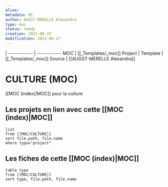 ```yaml
---
alias:
metadata: 01
author: AUGST-MERELLE Alexandra
type: moc
status: ready
creation: 2021-06-27
modification: 2021-06-27
---
```

 | 
------------ | ------------
MOC | [[_Templates/_moc]]
Project |
Template | [[_Templates/_moc]]
Source | [[AUGST-MERELLE Alexandra]]
# CULTURE (MOC)
[[MOC (index)|MOC]] pour la culture
## Les projets en lien avec cette [[MOC (index)|MOC]]
```dataview
list
from [[MOC/CULTURE]]
sort file.path, file.name
where type="project"
```
## Les fiches de cette [[MOC (index)|MOC]]
```dataview
table type
from [[MOC/CULTURE]]
sort type, file.path, file.name
```